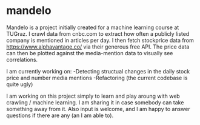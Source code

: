 # mandelo
Mandelo is a project initially created for a machine learning course at TUGraz. I crawl data from cnbc.com to extract how often a publicly listed company is mentioned in articles per day. I then fetch stockprice data from https://www.alphavantage.co/ via their generous free API. The price data can then be plotted against the media-mention data to visually see correlations. 

I am currently working on: 
  -Detecting structual changes in the daily stock price and number media mentions
  -Refactoring (the current codebase is quite ugly)
  
  
  
I am working on this project simply to learn and play aroung with web crawling / machine learning. I am sharing it in case somebody can take something away from it. Also input is welcome, and I am happy to answer questions if there are any (an I am able to).
